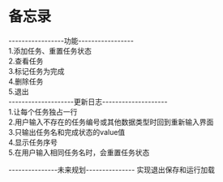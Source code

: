 # 备忘录
-----------------功能-----------------  
1.添加任务、重置任务状态  
2.查看任务  
3.标记任务为完成  
4.删除任务  
5.退出  
  --------------------更新日志--------------------  
1.让每个任务独占一行  
2.用户输入不存在的任务编号或其他数据类型时回到重新输入界面  
3.只输出任务名和完成状态的value值  
4.显示任务序号  
5.在用户输入相同任务名时，会重置任务状态  

---------------未来规划---------------
实现退出保存和运行加载  
